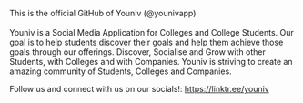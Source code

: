 This is the official GitHub of Youniv (@younivapp)
<br>
<br>
Youniv is a Social Media Application for Colleges and College Students. Our goal is to help students discover their goals and help them achieve those goals through our offerings. Discover, Socialise and Grow with other Students, with Colleges and with Companies.
Youniv is striving to create an amazing community of Students, Colleges and Companies.

Follow us and connect with us on our socials!: https://linktr.ee/youniv
